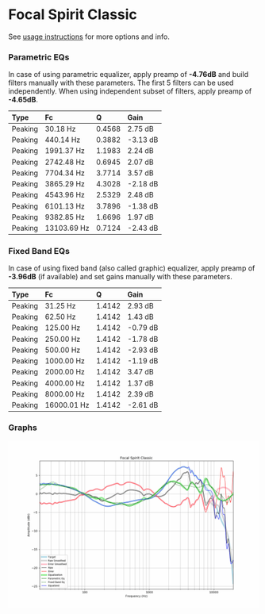 # Focal Spirit Classic
See [usage instructions](https://github.com/jaakkopasanen/AutoEq#usage) for more options and info.

### Parametric EQs
In case of using parametric equalizer, apply preamp of **-4.76dB** and build filters manually
with these parameters. The first 5 filters can be used independently.
When using independent subset of filters, apply preamp of **-4.65dB**.

| Type    | Fc          |      Q | Gain     |
|:--------|:------------|:-------|:---------|
| Peaking | 30.18 Hz    | 0.4568 | 2.75 dB  |
| Peaking | 440.14 Hz   | 0.3882 | -3.13 dB |
| Peaking | 1991.37 Hz  | 1.1983 | 2.24 dB  |
| Peaking | 2742.48 Hz  | 0.6945 | 2.07 dB  |
| Peaking | 7704.34 Hz  | 3.7714 | 3.57 dB  |
| Peaking | 3865.29 Hz  | 4.3028 | -2.18 dB |
| Peaking | 4543.96 Hz  | 2.5329 | 2.48 dB  |
| Peaking | 6101.13 Hz  | 3.7896 | -1.38 dB |
| Peaking | 9382.85 Hz  | 1.6696 | 1.97 dB  |
| Peaking | 13103.69 Hz | 0.7124 | -2.43 dB |

### Fixed Band EQs
In case of using fixed band (also called graphic) equalizer, apply preamp of **-3.96dB**
(if available) and set gains manually with these parameters.

| Type    | Fc          |      Q | Gain     |
|:--------|:------------|:-------|:---------|
| Peaking | 31.25 Hz    | 1.4142 | 2.93 dB  |
| Peaking | 62.50 Hz    | 1.4142 | 1.43 dB  |
| Peaking | 125.00 Hz   | 1.4142 | -0.79 dB |
| Peaking | 250.00 Hz   | 1.4142 | -1.78 dB |
| Peaking | 500.00 Hz   | 1.4142 | -2.93 dB |
| Peaking | 1000.00 Hz  | 1.4142 | -1.19 dB |
| Peaking | 2000.00 Hz  | 1.4142 | 3.47 dB  |
| Peaking | 4000.00 Hz  | 1.4142 | 1.37 dB  |
| Peaking | 8000.00 Hz  | 1.4142 | 2.39 dB  |
| Peaking | 16000.01 Hz | 1.4142 | -2.61 dB |

### Graphs
![](./Focal%20Spirit%20Classic.png)